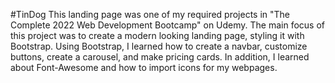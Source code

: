 #TinDog 
This landing page was one of my required projects in "The Complete 2022 Web Development Bootcamp" on Udemy. The main focus of this project was to create a modern looking landing page, styling it with Bootstrap. Using Bootstrap, I learned how to create a navbar, customize buttons, create a carousel, and make pricing cards. In addition, I learned about Font-Awesome and how to import icons for my webpages.
